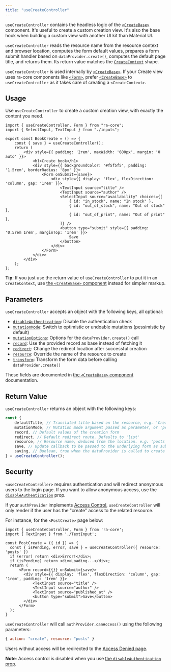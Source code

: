```yaml
---
title: "useCreateController"
---
```


`useCreateController` contains the headless logic of the [`<CreateBase>`](./CreateBase.md) component. It's useful to create a custom creation view. It's also the base hook when building a custom view with another UI kit than Material UI. 

`useCreateController` reads the resource name from the resource context and browser location, computes the form default values, prepares a form submit handler based on `dataProvider.create()`, computes the default page title, and returns them. Its return value matches the [`CreateContext`](./useCreateContext.md) shape. 

`useCreateController` is used internally by [`<CreateBase>`](./CreateBase.md). If your Create view uses ra-core components like [`<Form>`](./Form.md), prefer [`<CreateBase>`](./CreateBase.md) to `useCreateController` as it takes care of creating a `<CreateContext>`.

## Usage

Use `useCreateController` to create a custom creation view, with exactly the content you need. 

```tsx
import { useCreateController, Form } from "ra-core";
import { SelectInput, TextInput } from "./inputs";

export const BookCreate = () => {
    const { save } = useCreateController();
    return (
        <div style={{ padding: '2rem', maxWidth: '600px', margin: '0 auto' }}>
            <h1>Create book</h1>
            <div style={{ backgroundColor: '#f5f5f5', padding: '1.5rem', borderRadius: '8px' }}>
                <Form onSubmit={save}>
                    <div style={{ display: 'flex', flexDirection: 'column', gap: '1rem' }}>
                        <TextInput source="title" />
                        <TextInput source="author" />
                        <SelectInput source="availability" choices={[
                            { id: "in_stock", name: "In stock" },
                            { id: "out_of_stock", name: "Out of stock" },
                            { id: "out_of_print", name: "Out of print" },
                        ]} />
                        <button type="submit" style={{ padding: '0.5rem 1rem', marginTop: '1rem' }}>
                            Save
                        </button>
                    </div>
                </Form>
            </div>
        </div>
    );
};
```

**Tip**: If you just use the return value of `useCreateController` to put it in an `CreateContext`, use [the `<CreateBase>` component](./CreateBase.md) instead for simpler markup.


## Parameters

`useCreateController` accepts an object with the following keys, all optional:

* [`disableAuthentication`](./CreateBase.md#disableauthentication): Disable the authentication check
* [`mutationMode`](./CreateBase.md#mutationmode): Switch to optimistic or undoable mutations (pessimistic by default)
* [`mutationOptions`](./CreateBase.md#mutationoptions): Options for the `dataProvider.create()` call
* [`record`](./CreateBase.md#record): Use the provided record as base instead of fetching it
* [`redirect`](./CreateBase.md#redirect): Change the redirect location after successful creation
* [`resource`](./CreateBase.md#resource): Override the name of the resource to create
* [`transform`](./CreateBase.md#transform): Transform the form data before calling `dataProvider.create()`

These fields are documented in [the `<CreateBase>` component](./CreateBase.md) documentation.

## Return Value

`useCreateController` returns an object with the following keys:

```jsx
const {
    defaultTitle, // Translated title based on the resource, e.g. 'Create New Post'
    mutationMode, // Mutation mode argument passed as parameter, or 'pessimistic' if not defined
    record, // Default values of the creation form
    redirect, // Default redirect route. Defaults to 'list'
    resource, // Resource name, deduced from the location. e.g. 'posts'
    save, // Update callback to be passed to the underlying form as submit handler
    saving, // Boolean, true when the dataProvider is called to create the record
} = useCreateController();
```

## Security

`<useCreateController>` requires authentication and will redirect anonymous users to the login page. If you want to allow anonymous access, use the [`disableAuthentication`](./CreateBase.md#disableauthentication) prop.

If your `authProvider` implements [Access Control](./Permissions.md#access-control), `useCreateController` will only render if the user has the "create" access to the related resource.

For instance, for the `<PostCreate>` page below:

```tsx
import { useCreateController, Form } from 'ra-core';
import { TextInput } from './TextInput';

const PostCreate = ({ id }) => {
  const { isPending, error, save } = useCreateController({ resource: 'posts' })
  if (error) return <div>Error!</div>;
  if (isPending) return <div>Loading...</div>;
  return (
      <Form record={{}} onSubmit={save}>
        <div style={{ display: 'flex', flexDirection: 'column', gap: '1rem', padding: '1rem' }}>
            <TextInput source="title" />
            <TextInput source="author" />
            <TextInput source="published_at" />
            <button type="submit">Save</button>
        </div>
      </Form>
  );
}
```

`useCreateController` will call `authProvider.canAccess()` using the following parameters:

```jsx
{ action: "create", resource: "posts" }
```

Users without access will be redirected to the [Access Denied page](./CoreAdmin.md#accessdenied).

**Note**: Access control is disabled when you use [the `disableAuthentication` prop](./CreateBase.md#disableauthentication).